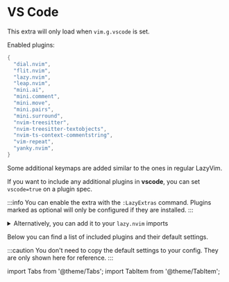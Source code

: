 # VS Code

This extra will only load when `vim.g.vscode` is set.

Enabled plugins:

```lua
{
  "dial.nvim",
  "flit.nvim",
  "lazy.nvim",
  "leap.nvim",
  "mini.ai",
  "mini.comment",
  "mini.move",
  "mini.pairs",
  "mini.surround",
  "nvim-treesitter",
  "nvim-treesitter-textobjects",
  "nvim-ts-context-commentstring",
  "vim-repeat",
  "yanky.nvim",
}
```

Some additional keymaps are added similar to the ones in regular LazyVim.

If you want to include any additional plugins in **vscode**,
you can set `vscode=true` on a plugin spec.

<!-- plugins:start -->

:::info
You can enable the extra with the `:LazyExtras` command.
Plugins marked as optional will only be configured if they are installed.
:::

<details>
<summary>Alternatively, you can add it to your <code>lazy.nvim</code> imports</summary>

```lua title="lua/config/lazy.lua" {4}
require("lazy").setup({
  spec = {
    { "LazyVim/LazyVim", import = "lazyvim.plugins" },
    { import = "lazyvim.plugins.extras.vscode" },
    { import = "plugins" },
  },
})
```

</details>

Below you can find a list of included plugins and their default settings.

:::caution
You don't need to copy the default settings to your config.
They are only shown here for reference.
:::

import Tabs from '@theme/Tabs';
import TabItem from '@theme/TabItem';

<!-- plugins:end -->
